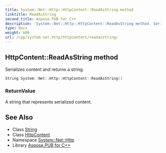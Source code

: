 ```yaml
---
title: System::Net::Http::HttpContent::ReadAsString method
linktitle: ReadAsString
second_title: Aspose.PUB for C++
description: 'System::Net::Http::HttpContent::ReadAsString method. Serializes content and returns a string in C++.'
type: docs
weight: 600
url: /cpp/system.net.http/httpcontent/readasstring/
---
```

## HttpContent::ReadAsString method


Serializes content and returns a string.

```cpp
String System::Net::Http::HttpContent::ReadAsString()
```


### ReturnValue

A string that represents serialized content.

## See Also

* Class [String](../../../system/string/)
* Class [HttpContent](../)
* Namespace [System::Net::Http](../../)
* Library [Aspose.PUB for C++](../../../)
